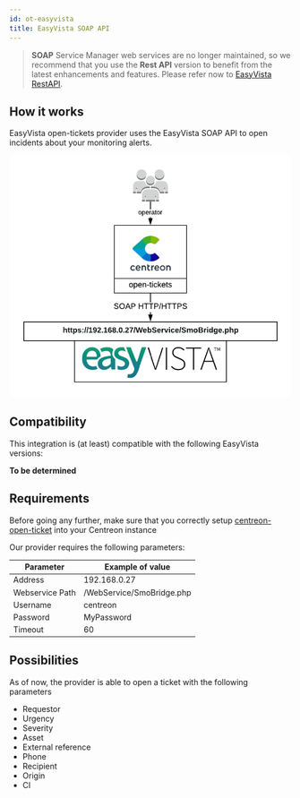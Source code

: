 ```yaml
---
id: ot-easyvista
title: EasyVista SOAP API
---
```


> **SOAP** Service Manager web services are no longer maintained, so we recommend that you use the **Rest API** version to benefit from the latest enhancements and features.
Please refer now to [EasyVista RestAPI](./ot-easyvista-rest-api.md).

## How it works

EasyVista open-tickets provider uses the EasyVista SOAP API to open incidents
about your monitoring alerts.

![architecture](../../assets/integrations/open-tickets/ot-easyvista-architecture.png)

## Compatibility

This integration is (at least) compatible with the following EasyVista
versions:

**To be determined**

## Requirements

Before going any further, make sure that you correctly setup
[centreon-open-ticket](../../alerts-notifications/ticketing.md#advanced-configuration)
into your Centreon instance

Our provider requires the following parameters:

| Parameter       | Example of value          |
| --------------- | ------------------------- |
| Address         | 192.168.0.27              |
| Webservice Path | /WebService/SmoBridge.php |
| Username        | centreon                  |
| Password        | MyPassword                |
| Timeout         | 60                        |

## Possibilities

As of now, the provider is able to open a ticket with the following parameters

  - Requestor
  - Urgency
  - Severity
  - Asset
  - External reference
  - Phone
  - Recipient
  - Origin
  - CI
